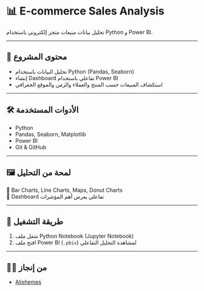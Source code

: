 # 📊 E-commerce Sales Analysis

تحليل بيانات مبيعات متجر إلكتروني باستخدام Python و Power BI.

---

## 📁 محتوى المشروع

- تحليل البيانات باستخدام Python (Pandas, Seaborn)
- إنشاء Dashboard تفاعلي باستخدام Power BI
- استكشاف المبيعات حسب المنتج والعملاء والزمن والموقع الجغرافي

---

## 🛠️ الأدوات المستخدمة

- Python
- Pandas, Seaborn, Matplotlib
- Power BI
- Git & GitHub

---

## 🖼️ لمحة من التحليل

📌 Bar Charts, Line Charts, Maps, Donut Charts  
📌 Dashboard تفاعلي يعرض أهم المؤشرات

---

## 🚀 طريقة التشغيل

1. شغل ملف Python Notebook (Jupyter Notebook)
2. افتح ملف Power BI (`.pbix`) لمشاهدة التحليل التفاعلي

---

## 👨‍💻 من إنجاز

- [Alishemes](https://github.com/Alishemes)
